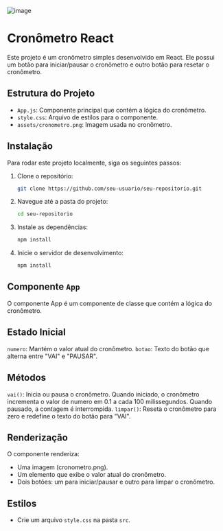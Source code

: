 ![image](https://github.com/ViihSN/cronometro/assets/93055828/b0ca7d63-f30b-4b63-973b-631239724de7)

# Cronômetro React

Este projeto é um cronômetro simples desenvolvido em React. Ele possui um botão para iniciar/pausar o cronômetro e outro botão para resetar o cronômetro.

## Estrutura do Projeto

- `App.js`: Componente principal que contém a lógica do cronômetro.
- `style.css`: Arquivo de estilos para o componente.
- `assets/cronometro.png`: Imagem usada no cronômetro.

## Instalação

Para rodar este projeto localmente, siga os seguintes passos:

1. Clone o repositório:
   ```bash
   git clone https://github.com/seu-usuario/seu-repositorio.git
   
2. Navegue até a pasta do projeto:
   ```bash
   cd seu-repositorio

3. Instale as dependências:
   ```bash
   npm install
4. Inicie o servidor de desenvolvimento:
   ```bash
   npm install

## Componente `App`
O componente App é um componente de classe que contém a lógica do cronômetro.

## Estado Inicial
`numero`: Mantém o valor atual do cronômetro.
`botao`: Texto do botão que alterna entre "VAI" e "PAUSAR".

## Métodos
`vai()`: Inicia ou pausa o cronômetro. Quando iniciado, o cronômetro incrementa o valor de numero em 0.1 a cada 100 milissegundos. Quando pausado, a contagem é interrompida.
`limpar()`: Reseta o cronômetro para zero e redefine o texto do botão para "VAI".

## Renderização
O componente renderiza:
- Uma imagem (cronometro.png).
- Um elemento <a> que exibe o valor atual do cronômetro.
- Dois botões: um para iniciar/pausar e outro para limpar o cronômetro.

## Estilos
- Crie um arquivo `style.css` na pasta `src`.
